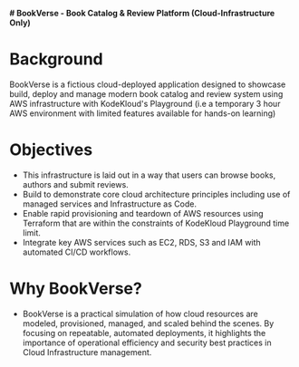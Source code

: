 **# BookVerse - Book Catalog & Review Platform (Cloud-Infrastructure Only)**

# **Background**

BookVerse is a fictious cloud-deployed application designed to showcase build, deploy and manage modern book catalog and review system using AWS infrastructure with KodeKloud's Playground (i.e a temporary 3 hour AWS environment with limited features available for hands-on learning)

# **Objectives**

- This infrastructure is laid out in a way that users can browse books, authors and submit reviews.
- Build to demonstrate core cloud architecture principles including use of managed services and Infrastructure as Code.
- Enable rapid provisioning and teardown of AWS resources using Terraform that are within the constraints of KodeKloud Playground time limit.
- Integrate key AWS services such as EC2, RDS, S3 and IAM with automated CI/CD workflows.


# **Why BookVerse?**

- BookVerse is a practical simulation of how cloud resources are modeled, provisioned, managed, and scaled behind the scenes. By focusing on repeatable, automated deployments, it highlights the importance of operational efficiency and security best practices in Cloud Infrastructure management.